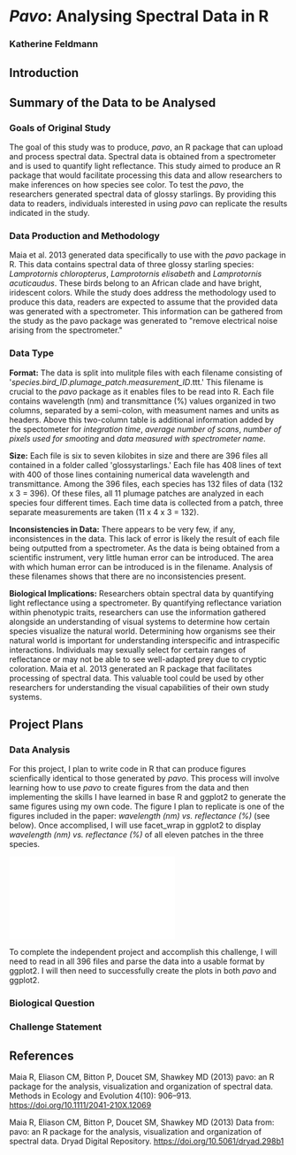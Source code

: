 # _Pavo_: Analysing Spectral Data in R
### Katherine Feldmann

## Introduction

## Summary of the Data to be Analysed
### Goals of Original Study
The goal of this study was to produce, _pavo_, an R package that can upload and process spectral data. Spectral data is obtained from a spectrometer and is used to quantify light reflectance. This study aimed to produce an R package that would facilitate processing this data and allow researchers to make inferences on how species see color. To test the _pavo_, the researchers generated spectral data of glossy starlings. By providing this data to readers, individuals interested in using _pavo_ can replicate the results indicated in the study.
### Data Production and Methodology
Maia et al. 2013 generated data specifically to use with the _pavo_ package in R. This data contains spectral data of three glossy starling species: _Lamprotornis chloropterus_, _Lamprotornis elisabeth_ and _Lamprotornis acuticaudus_. These birds belong to an African clade and have bright, iridescent colors. While the study does address the methodology used to produce this data, readers are expected to assume that the provided data was generated with a spectrometer. This information can be gathered from the study as the pavo package was generated to "remove electrical noise arising from the spectrometer."
### Data Type
**Format:**
The data is split into mulitple files with each filename consisting of '_species_._bird_ID_._plumage_patch_._measurement_ID_.ttt.' This filename is crucial to the _pavo_ package as it enables files to be read into R. Each file contains wavelength (nm) and transmittance (%) values organized in two columns, separated by a semi-colon, with measument names and units as headers. Above this two-column table is additional information added by the spectometer for _integration time_, _average number of scans_, _number of pixels used for smooting_ and _data measured with spectrometer name_. 

**Size:**
Each file is six to seven kilobites in size and there are 396 files all contained in a folder called 'glossystarlings.' Each file has 408 lines of text with 400 of those lines containing numerical data wavelength and transmittance. Among the 396 files, each species has 132 files of data (132 x 3 = 396). Of these files, all 11 plumage patches are analyzed in each species four different times. Each time data is collected from a patch, three separate measurements are taken (11 x 4 x 3 = 132).

**Inconsistencies in Data:**
There appears to be very few, if any, inconsistences in the data. This lack of error is likely the result of each file being outputted from a spectrometer. As the data is being obtained from a scientific instrument, very little human error can be introduced. The area with which human error can be introduced is in the filename. Analysis of these filenames shows that there are no inconsistencies present.

**Biological Implications:**
Researchers obtain spectral data by quantifying light reflectance using a spectrometer. By quantifying reflectance variation within phenotypic traits, researchers can use the information gathered alongside an understanding of visual systems to determine how certain species visualize the natural world. Determining how organisms see their natural world is important for understanding interspecific and intraspecific interactions. Individuals may sexually select for certain ranges of reflectance or may not be able to see well-adapted prey due to cryptic coloration. Maia et al. 2013 generated an R package that facilitates processing of spectral data. This valuable tool could be used by other researchers for understanding the visual capabilities of their own study systems.
## Project Plans
### Data Analysis
For this project, I plan to write code in R that can produce figures scienfically identical to those generated by _pavo_. This process will involve learning how to use _pavo_ to create figures from the data and then implementing the skills I have learned in base R and ggplot2 to generate the same figures using my own code. The figure I plan to replicate is one of the figures included in the paper: _wavelength (nm) vs. reflectance (%)_ (see below). Once accomplised, I will use facet_wrap in ggplot2 to display _wavelength (nm) vs. reflectance (%)_ of all eleven patches in the three species. 

![Figure from Maia et al. 2013](Project_screenshot.pdf)

To complete the independent project and accomplish this challenge, I will need to read in all 396 files and parse the data into a usable format by ggplot2. I will then need to successfully create the plots in both _pavo_ and ggplot2.
### Biological Question

### Challenge Statement

## References
Maia R, Eliason CM, Bitton P, Doucet SM, Shawkey MD (2013) pavo: an R package for the analysis, visualization and organization of spectral data. Methods in Ecology and Evolution 4(10): 906–913. https://doi.org/10.1111/2041-210X.12069

Maia R, Eliason CM, Bitton P, Doucet SM, Shawkey MD (2013) Data from: pavo: an R package for the analysis, visualization and organization of spectral data. Dryad Digital Repository. https://doi.org/10.5061/dryad.298b1
